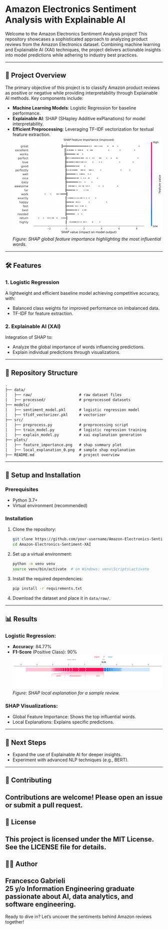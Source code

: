 # Amazon Electronics Sentiment Analysis with Explainable AI

Welcome to the Amazon Electronics Sentiment Analysis project! This repository showcases a sophisticated approach to analyzing product reviews from the Amazon Electronics dataset. Combining machine learning and Explainable AI (XAI) techniques, the project delivers actionable insights into model predictions while adhering to industry best practices.


---
## 🚀 Project Overview
The primary objective of this project is to classify Amazon product reviews as positive or negative while providing interpretability through Explainable AI methods. Key components include:
- **Machine Learning Models**: Logistic Regression for baseline performance.
- **Explainable AI**: SHAP (SHapley Additive exPlanations) for model interpretability.
- **Efficient Preprocessing**: Leveraging TF-IDF vectorization for textual feature extraction.
![Feature Importance](plots/feature_importance_improved.png)
*Figure: SHAP global feature importance highlighting the most influential words.*
---
## 🛠️ Features
### 1. **Logistic Regression**
A lightweight and efficient baseline model achieving competitive accuracy, with:
- Balanced class weights for improved performance on imbalanced data.
- TF-IDF for feature extraction.
### 2. **Explainable AI (XAI)**
Integration of SHAP to:
- Analyze the global importance of words influencing predictions.
- Explain individual predictions through visualizations.
---
## 📂 Repository Structure
```
.
├── data/
│   ├── raw/                     # raw dataset files
│   ├── processed/               # preprocessed datasets
├── models/
│   ├── sentiment_model.pkl      # logistic regression model
│   ├── tfidf_vectorizer.pkl     # vectorizer
├── src/
│   ├── preprocess.py            # preprocessing script
│   ├── train_model.py           # logistic regression training
│   ├── explain_model.py         # xai explanation generation
├── plots/
│   ├── feature_importance.png   # shap summary plot
│   ├── local_explanation_0.png  # sample shap explanation
├── README.md                    # project overview
```
---
## 🔧 Setup and Installation
### Prerequisites
- Python 3.7+
- Virtual environment (recommended)
### Installation
1. Clone the repository:
   ```bash
   git clone https://github.com/your-username/Amazon-Electronics-Sentiment-XAI.git
   cd Amazon-Electronics-Sentiment-XAI
   ```
2. Set up a virtual environment:
   ```bash
   python -m venv venv
   source venv/bin/activate  # on Windows: venv\Scripts\activate
   ```
3. Install the required dependencies:
   ```bash
   pip install -r requirements.txt
   ```
4. Download the dataset and place it in `data/raw/`.
---
## 📊 Results
### Logistic Regression:
- **Accuracy**: 84.77%
- **F1-Score** (Positive Class): 90%
![Local Explanation](plots/local_explanation_0.png)
*Figure: SHAP local explanation for a sample review.*
### SHAP Visualizations:
- Global Feature Importance: Shows the top influential words.
- Local Explanations: Explains specific predictions.
---
## 🚩 Next Steps
- Expand the use of Explainable AI for deeper insights.
- Experiment with advanced NLP techniques (e.g., BERT).
---
## 🤝 Contributing
Contributions are welcome! Please open an issue or submit a pull request.
---
## 📜 License
This project is licensed under the MIT License. See the LICENSE file for details.
---
## 👩‍💻 Author
Francesco Gabrieli  
25 y/o Information Engineering graduate passionate about AI, data analytics, and software engineering.
---
Ready to dive in? Let’s uncover the sentiments behind Amazon reviews together!
